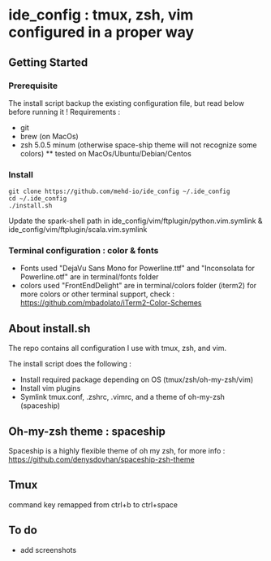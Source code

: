 # ide_config : tmux, zsh, vim configured in a proper way

## Getting Started

### Prerequisite
The install script backup the existing configuration file, but read below before running it ! 
Requirements : 
* git
* brew (on MacOs)
* zsh 5.0.5 minum (otherwise space-ship theme will not recognize some colors)
** tested on MacOs/Ubuntu/Debian/Centos

### Install
```
git clone https://github.com/mehd-io/ide_config ~/.ide_config
cd ~/.ide_config
./install.sh
```
Update the spark-shell path in ide_config/vim/ftplugin/python.vim.symlink & ide_config/vim/ftplugin/scala.vim.symlink

### Terminal configuration : color & fonts
* Fonts used "DejaVu Sans Mono for Powerline.ttf" and  "Inconsolata for Powerline.otf" are in terminal/fonts folder
* colors used "FrontEndDelight" are in terminal/colors folder (iterm2) for more colors or other terminal support, check : https://github.com/mbadolato/iTerm2-Color-Schemes

## About install.sh
The repo contains all configuration I use with tmux, zsh, and vim.

The install script does the following  :
* Install required package depending on OS (tmux/zsh/oh-my-zsh/vim)
* Install vim plugins
* Symlink tmux.conf, .zshrc, .vimrc, and a theme of oh-my-zsh (spaceship)

## Oh-my-zsh theme : spaceship
Spaceship is a highly flexible theme of oh my zsh, for more info : https://github.com/denysdovhan/spaceship-zsh-theme

## Tmux
command key remapped from ctrl+b to ctrl+space

## To do
* add screenshots


